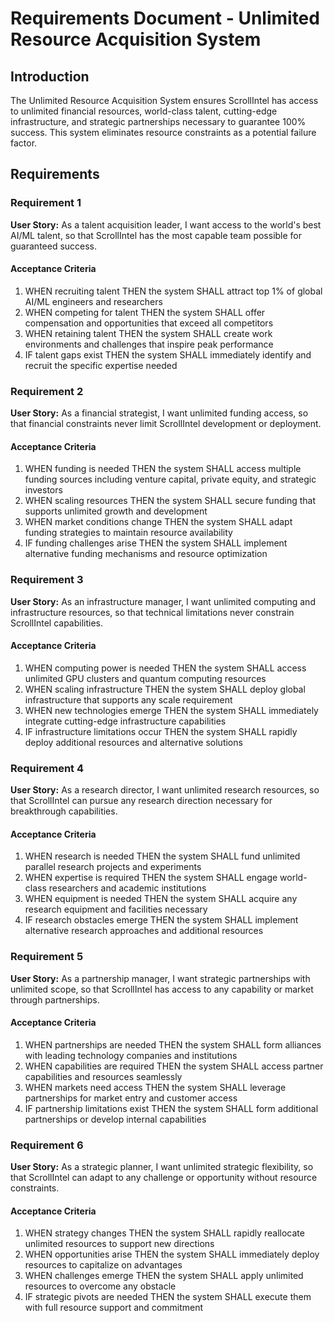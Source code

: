 # Requirements Document - Unlimited Resource Acquisition System

## Introduction

The Unlimited Resource Acquisition System ensures ScrollIntel has access to unlimited financial resources, world-class talent, cutting-edge infrastructure, and strategic partnerships necessary to guarantee 100% success. This system eliminates resource constraints as a potential failure factor.

## Requirements

### Requirement 1

**User Story:** As a talent acquisition leader, I want access to the world's best AI/ML talent, so that ScrollIntel has the most capable team possible for guaranteed success.

#### Acceptance Criteria

1. WHEN recruiting talent THEN the system SHALL attract top 1% of global AI/ML engineers and researchers
2. WHEN competing for talent THEN the system SHALL offer compensation and opportunities that exceed all competitors
3. WHEN retaining talent THEN the system SHALL create work environments and challenges that inspire peak performance
4. IF talent gaps exist THEN the system SHALL immediately identify and recruit the specific expertise needed

### Requirement 2

**User Story:** As a financial strategist, I want unlimited funding access, so that financial constraints never limit ScrollIntel development or deployment.

#### Acceptance Criteria

1. WHEN funding is needed THEN the system SHALL access multiple funding sources including venture capital, private equity, and strategic investors
2. WHEN scaling resources THEN the system SHALL secure funding that supports unlimited growth and development
3. WHEN market conditions change THEN the system SHALL adapt funding strategies to maintain resource availability
4. IF funding challenges arise THEN the system SHALL implement alternative funding mechanisms and resource optimization

### Requirement 3

**User Story:** As an infrastructure manager, I want unlimited computing and infrastructure resources, so that technical limitations never constrain ScrollIntel capabilities.

#### Acceptance Criteria

1. WHEN computing power is needed THEN the system SHALL access unlimited GPU clusters and quantum computing resources
2. WHEN scaling infrastructure THEN the system SHALL deploy global infrastructure that supports any scale requirement
3. WHEN new technologies emerge THEN the system SHALL immediately integrate cutting-edge infrastructure capabilities
4. IF infrastructure limitations occur THEN the system SHALL rapidly deploy additional resources and alternative solutions

### Requirement 4

**User Story:** As a research director, I want unlimited research resources, so that ScrollIntel can pursue any research direction necessary for breakthrough capabilities.

#### Acceptance Criteria

1. WHEN research is needed THEN the system SHALL fund unlimited parallel research projects and experiments
2. WHEN expertise is required THEN the system SHALL engage world-class researchers and academic institutions
3. WHEN equipment is needed THEN the system SHALL acquire any research equipment and facilities necessary
4. IF research obstacles emerge THEN the system SHALL implement alternative research approaches and additional resources

### Requirement 5

**User Story:** As a partnership manager, I want strategic partnerships with unlimited scope, so that ScrollIntel has access to any capability or market through partnerships.

#### Acceptance Criteria

1. WHEN partnerships are needed THEN the system SHALL form alliances with leading technology companies and institutions
2. WHEN capabilities are required THEN the system SHALL access partner capabilities and resources seamlessly
3. WHEN markets need access THEN the system SHALL leverage partnerships for market entry and customer access
4. IF partnership limitations exist THEN the system SHALL form additional partnerships or develop internal capabilities

### Requirement 6

**User Story:** As a strategic planner, I want unlimited strategic flexibility, so that ScrollIntel can adapt to any challenge or opportunity without resource constraints.

#### Acceptance Criteria

1. WHEN strategy changes THEN the system SHALL rapidly reallocate unlimited resources to support new directions
2. WHEN opportunities arise THEN the system SHALL immediately deploy resources to capitalize on advantages
3. WHEN challenges emerge THEN the system SHALL apply unlimited resources to overcome any obstacle
4. IF strategic pivots are needed THEN the system SHALL execute them with full resource support and commitment